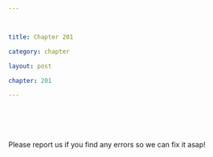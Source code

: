 ```yaml
---



title: Chapter 201

category: chapter

layout: post

chapter: 201

---
```




<br><br><br><br>
Please report us if you find any errors so we can fix it asap!